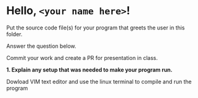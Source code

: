 # Hello, `<your name here>`!

Put the source code file(s) for your program that greets the user in this folder.

Answer the question below.

Commit your work and create a PR for presentation in class.

**1. Explain any setup that was needed to make your program run.**

Dowload VIM text editor and use the linux terminal to compile and run the program

